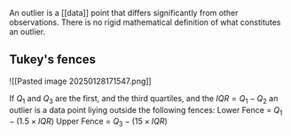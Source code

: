 An outlier is a [[data]] point that differs significantly from other observations. There is no rigid mathematical definition of what constitutes an outlier.

## Tukey's fences 

![[Pasted image 20250128171547.png]]

If $Q_1$ and $Q_3$  are the first, and the third quartiles, and the $IQR = Q_1 -Q_2$ an outlier is a data point liying outside the following fences:
Lower Fence = $Q_1 - (1.5 \times IQR)$
Upper Fence = $Q_3 - (15\times IQR)$

